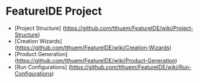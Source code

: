 # FeatureIDE Project

* [Project Structure] (https://github.com/tthuem/FeatureIDE/wiki/Project-Structure)
* [Creation Wizards] (https://github.com/tthuem/FeatureIDE/wiki/Creation-Wizards)
* [Product Generation] (https://github.com/tthuem/FeatureIDE/wiki/Product-Generation)
* [Run Configurations] (https://github.com/tthuem/FeatureIDE/wiki/Run-Configurations)